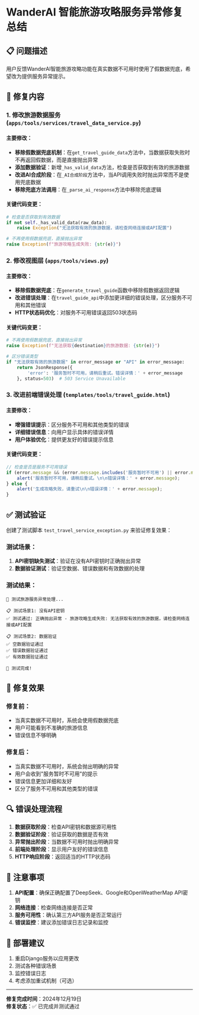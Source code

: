 # WanderAI 智能旅游攻略服务异常修复总结

## 📋 问题描述

用户反馈WanderAI智能旅游攻略功能在真实数据不可用时使用了假数据兜底，希望改为提供服务异常提示。

## 🔧 修复内容

### 1. 修改旅游数据服务 (`apps/tools/services/travel_data_service.py`)

#### 主要修改：
- **移除假数据兜底机制**：在`get_travel_guide_data`方法中，当数据获取失败时不再返回假数据，而是直接抛出异常
- **添加数据验证**：新增`_has_valid_data`方法，检查是否获取到有效的旅游数据
- **改进AI合成阶段**：在`_AI合成阶段`方法中，当API调用失败时抛出异常而不是使用兜底数据
- **移除兜底方法调用**：在`_parse_ai_response`方法中移除兜底逻辑

#### 关键代码变更：
```python
# 检查是否获取到有效数据
if not self._has_valid_data(raw_data):
    raise Exception("无法获取有效的旅游数据，请检查网络连接或API配置")

# 不再使用假数据兜底，直接抛出异常
raise Exception(f"旅游攻略生成失败: {str(e)}")
```

### 2. 修改视图层 (`apps/tools/views.py`)

#### 主要修改：
- **移除假数据兜底**：在`generate_travel_guide`函数中移除假数据返回逻辑
- **改进错误处理**：在`travel_guide_api`中添加更详细的错误处理，区分服务不可用和其他错误
- **HTTP状态码优化**：对服务不可用错误返回503状态码

#### 关键代码变更：
```python
# 不再使用假数据兜底，直接抛出异常
raise Exception(f"无法获取{destination}的旅游数据: {str(e)}")

# 区分错误类型
if "无法获取有效的旅游数据" in error_message or "API" in error_message:
    return JsonResponse({
        'error': '服务暂时不可用，请稍后重试。错误详情：' + error_message
    }, status=503)  # 503 Service Unavailable
```

### 3. 改进前端错误处理 (`templates/tools/travel_guide.html`)

#### 主要修改：
- **增强错误提示**：区分服务不可用和其他类型的错误
- **详细错误信息**：向用户显示具体的错误详情
- **用户体验优化**：提供更友好的错误提示信息

#### 关键代码变更：
```javascript
// 检查是否是服务不可用错误
if (error.message && (error.message.includes('服务暂时不可用') || error.message.includes('API') || error.message.includes('网络'))) {
    alert('服务暂时不可用，请稍后重试。\n\n错误详情：' + error.message);
} else {
    alert('生成攻略失败，请重试\n\n错误详情：' + error.message);
}
```

## ✅ 测试验证

创建了测试脚本 `test_travel_service_exception.py` 来验证修复效果：

### 测试场景：
1. **API密钥缺失测试**：验证在没有API密钥时正确抛出异常
2. **数据验证测试**：验证空数据、错误数据和有效数据的处理

### 测试结果：
```
🧪 测试旅游服务异常处理...

📋 测试场景1: 没有API密钥
✅ 测试通过: 正确抛出异常 - 旅游攻略生成失败: 无法获取有效的旅游数据，请检查网络连接或API配置

📋 测试场景2: 数据验证
✅ 空数据验证通过
✅ 错误数据验证通过
✅ 有效数据验证通过

🎉 测试完成!
```

## 🎯 修复效果

### 修复前：
- 当真实数据不可用时，系统会使用假数据兜底
- 用户可能看到不准确的旅游信息
- 错误信息不够明确

### 修复后：
- 当真实数据不可用时，系统会抛出明确的异常
- 用户会收到"服务暂时不可用"的提示
- 错误信息更加详细和友好
- 区分了服务不可用和其他类型的错误

## 🔍 错误处理流程

1. **数据获取阶段**：检查API密钥和数据源可用性
2. **数据验证阶段**：验证获取的数据是否有效
3. **异常抛出阶段**：当数据不可用时抛出明确异常
4. **前端处理阶段**：显示用户友好的错误信息
5. **HTTP响应阶段**：返回适当的HTTP状态码

## 📝 注意事项

1. **API配置**：确保正确配置了DeepSeek、Google和OpenWeatherMap API密钥
2. **网络连接**：检查网络连接是否正常
3. **服务可用性**：确认第三方API服务是否正常运行
4. **错误监控**：建议添加错误日志记录和监控

## 🚀 部署建议

1. 重启Django服务以应用更改
2. 测试各种错误场景
3. 监控错误日志
4. 考虑添加重试机制（可选）

---

**修复完成时间**：2024年12月19日  
**修复状态**：✅ 已完成并测试通过 